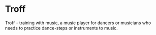 # Troff

Troff - training with music, a music player for dancers or musicians
who needs to practice dance-steps or instruments to music.
